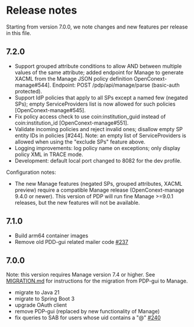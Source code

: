 # Release notes

Starting from version 7.0.0, we note changes and new features per release in this file.

## 7.2.0

- Support grouped attribute conditions to allow AND between multiple values of the same attribute; added endpoint for Manage to
  generate XACML from the Manage JSON policy definition OpenConext-manage#544].
  Endpoint: POST /pdp/api/manage/parse (basic-auth protected).
- Support IdP policies that apply to all SPs except a named few (negated SPs); empty ServiceProviders list is now allowed for
  such policies [OpenConext-manage#545].
- Fix policy access check to use coin:institution_guid instead of coin:institution_id [OpenConext-manage#551].
- Validate incoming policies and reject invalid ones; disallow empty SP entity IDs in
  policies [#244]. Note: an empty list of ServiceProviders is allowed
  when using the "exclude SPs" feature above.
- Logging improvements: log policy name on exceptions; only display policy XML in TRACE mode.
- Development: default local port changed to 8082 for the dev profile.

Configuration notes:
- The new Manage features (negated SPs, grouped attributes, XACML preview) require a compatible Manage release
  (OpenConext-manage 9.4.0 or newer). This version of PDP will run fine Manage >=9.0.1 releases, but the new features
  will not be available.

## 7.1.0

- Build arm64 container images
- Remove old PDD-gui related mailer code [#237](https://github.com/OpenConext/OpenConext-pdp/issues/237)

## 7.0.0

Note: this version requires Manage version 7.4 or higher. See [MIGRATION.md](MIGRATION.md)
for instructions for the migration from PDP-gui to Manage.

- migrate to Java 21
- migrate to Spring Boot 3
- upgrade OAuth client
- remove PDP-gui (replaced by new functionality of Manage)
- fix queries to SAB for users whose uid contains a "@" [#240](https://github.com/OpenConext/OpenConext-pdp/issues/240)
